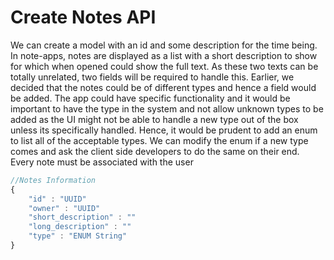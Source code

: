 # Create Notes API

We can create a model with an id and some description for the time being. In note-apps, notes are displayed as a list with a short description to show for which when opened could show the full text. As these two texts can be totally unrelated, two fields will be required to handle this. Earlier, we decided that the notes could be of different types and hence a field would be added. The app could have specific functionality and it would be important to have the type in the system and not allow unknown types to be added as the UI might not be able to handle a new type out of the box unless its specifically handled. Hence, it would be prudent to add an enum to list all of the acceptable types. We can modify the enum if a new type comes and ask the client side developers to do the same on their end. Every note must be associated with the user

```javascript
//Notes Information
{
    "id" : "UUID"
    "owner" : "UUID"
    "short_description" : ""
    "long_description" : "" 
    "type" : "ENUM String"
}
```

